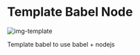 # Template Babel Node

![img-template](https://repository-images.githubusercontent.com/380087810/84f28a4c-d153-4b5d-ac12-49d217bc2d10)

Template babel to use babel + nodejs
